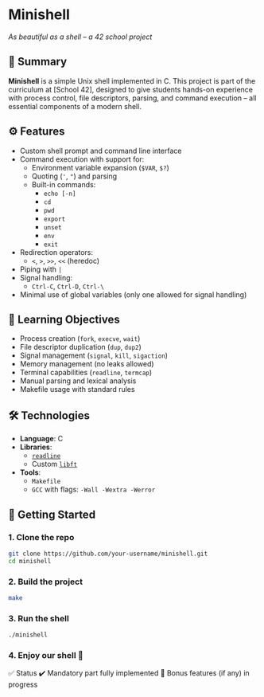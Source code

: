 # Minishell  
*As beautiful as a shell – a 42 school project*

## 📌 Summary

**Minishell** is a simple Unix shell implemented in C. This project is part of the curriculum at [School 42], designed to give students hands-on experience with process control, file descriptors, parsing, and command execution – all essential components of a modern shell.

## ⚙️ Features

- Custom shell prompt and command line interface  
- Command execution with support for:
  - Environment variable expansion (`$VAR`, `$?`)
  - Quoting (`'`, `"`) and parsing
  - Built-in commands:  
    - `echo [-n]`  
    - `cd`  
    - `pwd`  
    - `export`  
    - `unset`  
    - `env`  
    - `exit`
- Redirection operators:
  - `<`, `>`, `>>`, `<<` (heredoc)
- Piping with `|`
- Signal handling:
  - `Ctrl-C`, `Ctrl-D`, `Ctrl-\`
- Minimal use of global variables (only one allowed for signal handling)

## 🧠 Learning Objectives

- Process creation (`fork`, `execve`, `wait`)
- File descriptor duplication (`dup`, `dup2`)
- Signal management (`signal`, `kill`, `sigaction`)
- Memory management (no leaks allowed)
- Terminal capabilities (`readline`, `termcap`)
- Manual parsing and lexical analysis
- Makefile usage with standard rules

## 🛠️ Technologies

- **Language**: C  
- **Libraries**:  
  - [`readline`](https://tiswww.case.edu/php/chet/readline/rltop.html)  
  - Custom [`libft`](https://github.com/Stacy314/libft)  
- **Tools**:  
  - `Makefile`  
  - `GCC` with flags: `-Wall -Wextra -Werror`

## 🚀 Getting Started

### 1. Clone the repo
```bash
git clone https://github.com/your-username/minishell.git
cd minishell
```
### 2. Build the project
```bash
make
```

### 3. Run the shell
```bash
./minishell
```

### 4. Enjoy our shell 👾

✅ Status
✔️ Mandatory part fully implemented
🔧 Bonus features (if any) in progress
